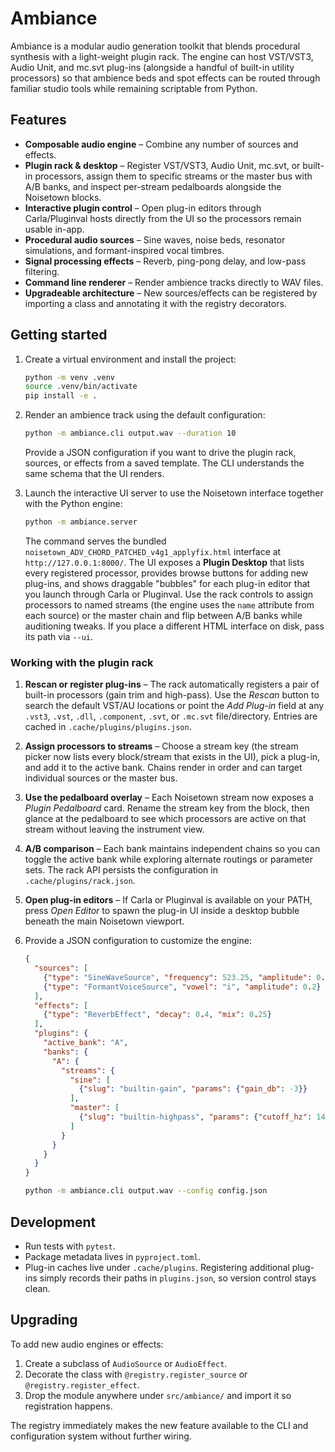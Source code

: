 # Ambiance

Ambiance is a modular audio generation toolkit that blends procedural synthesis with
a light-weight plugin rack. The engine can host VST/VST3, Audio Unit, and mc.svt
plug-ins (alongside a handful of built-in utility processors) so that ambience beds
and spot effects can be routed through familiar studio tools while remaining
scriptable from Python.

## Features

- **Composable audio engine** – Combine any number of sources and effects.
- **Plugin rack & desktop** – Register VST/VST3, Audio Unit, mc.svt, or built-in
  processors, assign them to specific streams or the master bus with A/B banks,
  and inspect per-stream pedalboards alongside the Noisetown blocks.
- **Interactive plugin control** – Open plug-in editors through Carla/Pluginval hosts
  directly from the UI so the processors remain usable in-app.
- **Procedural audio sources** – Sine waves, noise beds, resonator simulations, and
  formant-inspired vocal timbres.
- **Signal processing effects** – Reverb, ping-pong delay, and low-pass filtering.
- **Command line renderer** – Render ambience tracks directly to WAV files.
- **Upgradeable architecture** – New sources/effects can be registered by importing a
  class and annotating it with the registry decorators.

## Getting started

1. Create a virtual environment and install the project:

   ```bash
   python -m venv .venv
   source .venv/bin/activate
   pip install -e .
   ```

2. Render an ambience track using the default configuration:

   ```bash
   python -m ambiance.cli output.wav --duration 10
   ```

   Provide a JSON configuration if you want to drive the plugin rack, sources, or effects
   from a saved template. The CLI understands the same schema that the UI renders.

3. Launch the interactive UI server to use the Noisetown interface together with the
   Python engine:

   ```bash
   python -m ambiance.server
   ```

   The command serves the bundled `noisetown_ADV_CHORD_PATCHED_v4g1_applyfix.html`
   interface at `http://127.0.0.1:8000/`. The UI exposes a **Plugin Desktop** that
   lists every registered processor, provides browse buttons for adding new plug-ins,
   and shows draggable "bubbles" for each plug-in editor that you launch through Carla
   or Pluginval. Use the rack controls to assign processors to named streams (the
   engine uses the `name` attribute from each source) or the master chain and flip
   between A/B banks while auditioning tweaks. If you place a different HTML interface
   on disk, pass its path via `--ui`.

### Working with the plugin rack

1. **Rescan or register plug-ins** – The rack automatically registers a pair of
   built-in processors (gain trim and high-pass). Use the *Rescan* button to search the
   default VST/AU locations or point the *Add Plug-in* field at any `.vst3`, `.vst`,
   `.dll`, `.component`, `.svt`, or `.mc.svt` file/directory. Entries are cached in
   `.cache/plugins/plugins.json`.
2. **Assign processors to streams** – Choose a stream key (the stream picker now lists
   every block/stream that exists in the UI), pick a plug-in, and add it to the active
   bank. Chains render in order and can target individual sources or the master bus.
3. **Use the pedalboard overlay** – Each Noisetown stream now exposes a *Plugin
   Pedalboard* card. Rename the stream key from the block, then glance at the pedalboard
   to see which processors are active on that stream without leaving the instrument view.
4. **A/B comparison** – Each bank maintains independent chains so you can toggle the
   active bank while exploring alternate routings or parameter sets. The rack API
   persists the configuration in `.cache/plugins/rack.json`.
5. **Open plug-in editors** – If Carla or Pluginval is available on your PATH, press
   *Open Editor* to spawn the plug-in UI inside a desktop bubble beneath the main
   Noisetown viewport.

4. Provide a JSON configuration to customize the engine:

   ```json
   {
     "sources": [
       {"type": "SineWaveSource", "frequency": 523.25, "amplitude": 0.15},
       {"type": "FormantVoiceSource", "vowel": "i", "amplitude": 0.2}
     ],
     "effects": [
       {"type": "ReverbEffect", "decay": 0.4, "mix": 0.25}
     ],
     "plugins": {
       "active_bank": "A",
       "banks": {
         "A": {
           "streams": {
             "sine": [
               {"slug": "builtin-gain", "params": {"gain_db": -3}}
             ],
             "master": [
               {"slug": "builtin-highpass", "params": {"cutoff_hz": 140}}
             ]
           }
         }
       }
     }
   }
   ```

   ```bash
   python -m ambiance.cli output.wav --config config.json
   ```

## Development

- Run tests with `pytest`.
- Package metadata lives in `pyproject.toml`.
- Plug-in caches live under `.cache/plugins`. Registering additional plug-ins simply
  records their paths in `plugins.json`, so version control stays clean.

## Upgrading

To add new audio engines or effects:

1. Create a subclass of `AudioSource` or `AudioEffect`.
2. Decorate the class with `@registry.register_source` or `@registry.register_effect`.
3. Drop the module anywhere under `src/ambiance/` and import it so registration happens.

The registry immediately makes the new feature available to the CLI and configuration
system without further wiring.
